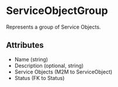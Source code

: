 # ServiceObjectGroup

Represents a group of Service Objects.

## Attributes

* Name (string)
* Description (optional, string)
* Service Objects (M2M to ServiceObject)
* Status (FK to Status)

